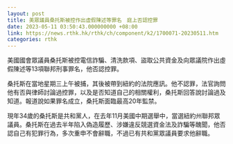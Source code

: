 ```yaml
---
layout: post
title: 美眾議員桑托斯被控作出虛假陳述等罪名　庭上否認控罪
date: 2023-05-11 03:50:43.000000000 +08:00
link: https://news.rthk.hk/rthk/ch/component/k2/1700071-20230511.htm
categories: rthk
---
```


美國國會眾議員桑托斯被控電信詐騙、清洗款項、盜取公共資金及向眾議院作出虛假陳述等13項聯邦刑事罪名，他否認控罪。

桑托斯在當地星期三上午被捕，其後被帶到紐約的法院應訊。他不認罪，法官詢問他有否與律師討論過控罪，以及是否知道自己的相關權利，桑托斯回答說討論過及知道。報道說如果罪名成立，桑托斯面臨最高20年監禁。

現年34歲的桑托斯是共和黨人，在去年11月美國中期選舉中，當選紐約州聯邦眾議員。桑托斯在過去半年陷入偽造履歷、涉嫌違反競選資金法及詐騙等醜聞，他否認自己有犯罪行為，多次重申不會辭職，不過已有共和黨眾議員要求他辭職。
